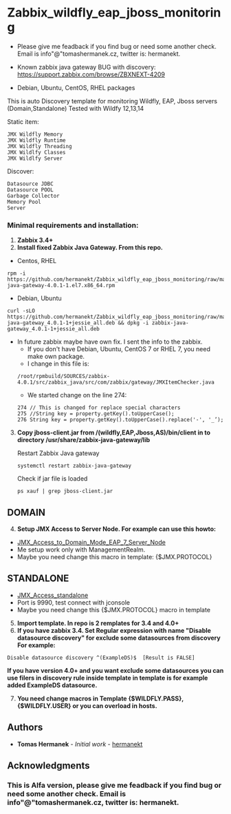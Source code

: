 # Zabbix_wildfly_eap_jboss_monitoring

* Please give me feadback if you find bug or need some another check. Email is info"@"tomashermanek.cz, twitter is: hermanekt.

* Known zabbix java gateway BUG with discovery: https://support.zabbix.com/browse/ZBXNEXT-4209

* Debian, Ubuntu, CentOS, RHEL packages

This is auto Discovery template for monitoring Wildfly, EAP, Jboss servers (Domain,Standalone)
Tested with Wildfy 12,13,14

Static item:
```
JMX Wildfly Memory
JMX Wildfly Runtime
JMX Wildfly Threading
JMX Wildlfy Classes
JMX Wildlfy Server
```
Discover:
```
Datasource JDBC
Datasource POOL
Garbage Collector
Memory Pool
Server
```
### Minimal requirements and installation:
1) **Zabbix 3.4+**
2) **Install fixed Zabbix Java Gateway. From this repo.**

* Centos, RHEL
```
rpm -i https://github.com/hermanekt/Zabbix_wildfly_eap_jboss_monitoring/raw/master/zabbix-java-gateway-4.0.1-1.el7.x86_64.rpm
```

* Debian, Ubuntu
```
curl -sLO https://github.com/hermanekt/Zabbix_wildfly_eap_jboss_monitoring/raw/master/zabbix-java-gateway_4.0.1-1+jessie_all.deb && dpkg -i zabbix-java-gateway_4.0.1-1+jessie_all.deb
```

 * In future zabbix maybe have own fix. I sent the info to the zabbix.
	* If you don't have Debian, Ubuntu, CentOS 7 or RHEL 7, you need make own package.
	* I change in this file is: 
	```
	/root/rpmbuild/SOURCES/zabbix-4.0.1/src/zabbix_java/src/com/zabbix/gateway/JMXItemChecker.java
	```
	* We started change on the line 274:
	```
	274	// This is changed for replace special characters
	275	//String key = property.getKey().toUpperCase();
	276	String key = property.getKey().toUpperCase().replace('-', '_’);
	```
3) **Copy jboss-client.jar from /(wildfly,EAP,Jboss,AS)/bin/client in to directory /usr/share/zabbix-java-gateway/lib**
	
	Restart Zabbix Java gateway
	```
	systemctl restart zabbix-java-gateway
	```
	Check if jar file is loaded
	```
	ps xauf | grep jboss-client.jar
	```

## DOMAIN
4) **Setup JMX Access to Server Node. For example can use this howto:** 
* [JMX_Access_to_Domain_Mode_EAP_7_Server_Node](https://kb.novaordis.com/index.php/JMX_Access_to_Domain_Mode_EAP_7_Server_Node)
* Me setup work only with ManagementRealm.
* Maybe you need change this macro in template: {$JMX.PROTOCOL}

## STANDALONE
* [JMX_Access_standalone](https://dzone.com/articles/remote-jmx-access-wildfly-or)
* Port is 9990, test connect with jconsole
* Maybe you need change this {$JMX.PROTOCOL} macro in template

5) **Import template. In repo is 2 remplates for 3.4 and 4.0+**
6) **If you have zabbix 3.4. Set Regular expression with name "Disable datasource discovery" for exclude some datasources from discovery For example:**
```
Disable datasource discovery ^(ExampleDS)$  [Result is FALSE]
```
**If you have version 4.0+ and you want exclude some datasources you can use filers in discovery rule inside template in template is for example added ExampleDS datasource.**

7) **You need change macros in Template {$WILDFLY.PASS}, {$WILDFLY.USER} or you can overload in hosts.**

## Authors

* **Tomas Hermanek** - *Initial work* - [hermanekt](https://github.com/hermanekt)

## Acknowledgments

### This is Alfa version, please give me feadback if you find bug or need some another check. Email is info"@"tomashermanek.cz, twitter is: hermanekt.

